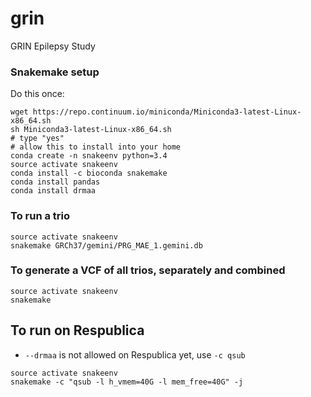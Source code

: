 # grin
GRIN Epilepsy Study

### Snakemake setup
Do this once:
```
wget https://repo.continuum.io/miniconda/Miniconda3-latest-Linux-x86_64.sh
sh Miniconda3-latest-Linux-x86_64.sh
# type "yes"
# allow this to install into your home
conda create -n snakeenv python=3.4
source activate snakeenv
conda install -c bioconda snakemake
conda install pandas
conda install drmaa
```

### To run a trio
```
source activate snakeenv
snakemake GRCh37/gemini/PRG_MAE_1.gemini.db
```

### To generate a VCF of all trios, separately and combined
```
source activate snakeenv
snakemake
```


## To run on Respublica
- `--drmaa` is not allowed on Respublica yet, use `-c qsub`
```
source activate snakeenv
snakemake -c "qsub -l h_vmem=40G -l mem_free=40G" -j 
```
